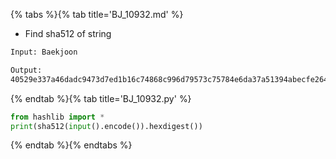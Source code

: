{% tabs %}{% tab title='BJ_10932.md' %}

* Find sha512 of string

```txt
Input: Baekjoon

Output:
40529e337a46dadc9473d7ed1b16c74868c996d79573c75784e6da37a51394abecfe26414e5097873c31de0dae0b1ef5dab7718d46aa629da3a72c80a0eeeef2
```

{% endtab %}{% tab title='BJ_10932.py' %}

```py
from hashlib import *
print(sha512(input().encode()).hexdigest())
```

{% endtab %}{% endtabs %}
